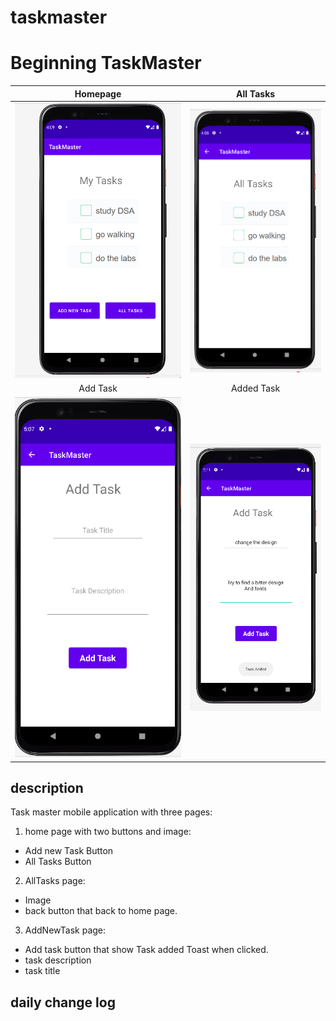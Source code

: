 # taskmaster
# Beginning TaskMaster

| Homepage | All Tasks |
|:---:|:---:|
| ![homepage](./screenshots/home.png) | ![alltasks](./screenshots/AllTasks.png) |
| Add Task | Added Task |
| ![addtask](./screenshots/AddTask.png) | ![addedtask](./screenshots/TaskAdded.png) |


## description
Task master mobile application with three pages:
1. home page with two buttons and image:
  - Add new Task Button
  - All Tasks Button
2. AllTasks page:
 - Image
 - back button that back to home page.

3. AddNewTask page:
  - Add task button that show Task added Toast when clicked.
 - task description
 - task title


## daily change log
